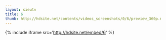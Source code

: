 ```yaml
---
layout: sieutv
title: 6
thumb: http://hdsite.net/contents/videos_screenshots/0/6/preview_360p.mp4.jpg
---
```

{% include iframe src='http://hdsite.net/embed/6' %}
 
